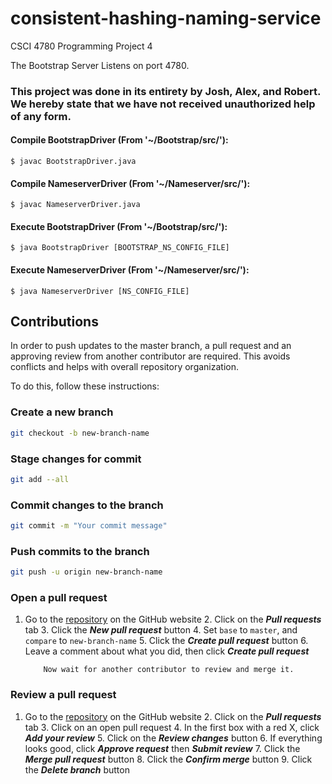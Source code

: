 # consistent-hashing-naming-service
CSCI 4780 Programming Project 4

The Bootstrap Server Listens on port 4780.

### This project was done in its entirety by Josh, Alex, and Robert. We hereby state that we have not received unauthorized help of any form. 

#### Compile BootstrapDriver (From '~/Bootstrap/src/'):
```
$ javac BootstrapDriver.java
```
#### Compile NameserverDriver (From '~/Nameserver/src/'):
```
$ javac NameserverDriver.java
```

#### Execute BootstrapDriver (From '~/Bootstrap/src/'):
```
$ java BootstrapDriver [BOOTSTRAP_NS_CONFIG_FILE]
```
#### Execute NameserverDriver (From '~/Nameserver/src/'):
```
$ java NameserverDriver [NS_CONFIG_FILE]
```


## Contributions
In order to push updates to the master branch, a pull request and an approving review from another contributor are required. This avoids conflicts and helps with overall repository organization.

To do this, follow these instructions:
### Create a new branch
```bash
git checkout -b new-branch-name
```
### Stage changes for commit
```bash
git add --all
```
### Commit changes to the branch
```bash
git commit -m "Your commit message"
```
### Push commits to the branch
```bash
git push -u origin new-branch-name 
```
### Open a pull request
  1.  Go to the [repository](https://github.com/joshmess/AADM-Freedom-Fund) on the GitHub website
    2.  Click on the ***Pull requests*** tab
      3.  Click the ***New pull request*** button
        4.  Set `base` to `master`, and `compare` to `new-branch-name`
          5.  Click the ***Create pull request*** button
            6.  Leave a comment about what you did, then click ***Create pull request***
              
              Now wait for another contributor to review and merge it.

### Review a pull request
  1.  Go to the [repository](https://github.com/joshmess/AADM-Freedom-Fund) on the GitHub website
    2.  Click on the ***Pull requests*** tab
      3.  Click on an open pull request
        4.  In the first box with a red X, click ***Add your review***
          5.  Click on the ***Review changes*** button
            6.  If everything looks good, click ***Approve request*** then ***Submit review***
              7.  Click the ***Merge pull request*** button
                8.  Click the ***Confirm merge*** button
                  9.  Click the ***Delete branch*** button

